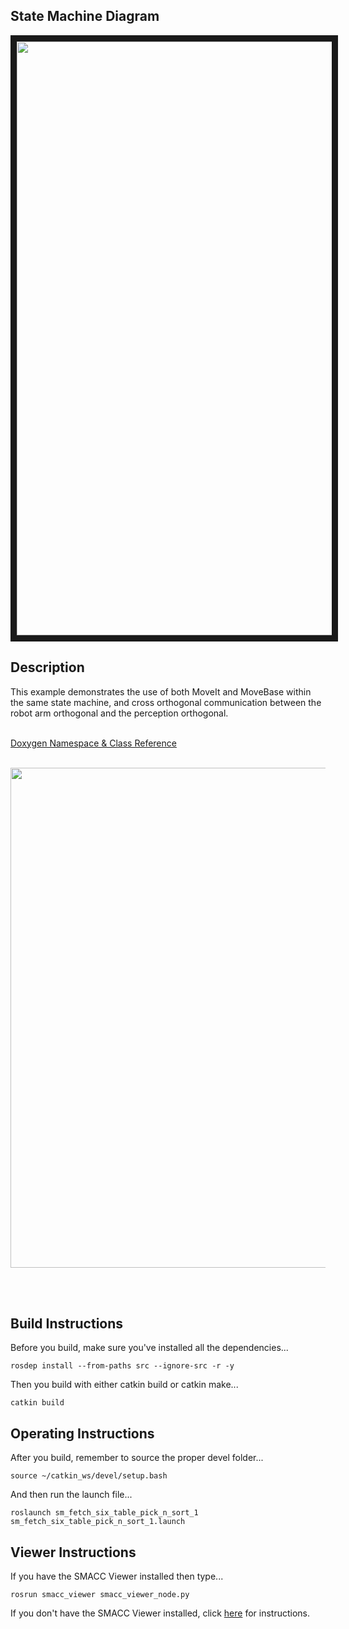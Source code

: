  <h2>State Machine Diagram</h2>
<img src="https://github.com/reelrbtx/SMACC/blob/master/smacc_sm_reference_library/sm_fetch_six_table_pick_n_sort_1/docs/smacc_state_machine_20200714-150153.dot.svg" width="950" align="center" border="10"/>

<h2>Description</h2> This example demonstrates the use of both MoveIt and MoveBase within the same state machine, and cross orthogonal communication between the robot arm orthogonal and the perception orthogonal.<br></br>

 <a href="https://reelrbtx.github.io/SMACC_Documentation/master/html/namespacesm__moveit.html">Doxygen Namespace & Class Reference</a>
<br></br>
 <p align="center">
 <img src="https://github.com/reelrbtx/SMACC/blob/master/smacc_sm_reference_library/sm_fetch_six_table_pick_n_sort_1/docs/sm_fetch_six_table_pick_n_sort_1.JPG" width="800"/>
 </p>
 <br></br>

 <h2>Build Instructions</h2>
Before you build, make sure you've installed all the dependencies...

```
rosdep install --from-paths src --ignore-src -r -y
```

Then you build with either catkin build or catkin make...

```
catkin build
```

<h2>Operating Instructions</h2>
After you build, remember to source the proper devel folder...

```
source ~/catkin_ws/devel/setup.bash
```

And then run the launch file...

```
roslaunch sm_fetch_six_table_pick_n_sort_1 sm_fetch_six_table_pick_n_sort_1.launch
```

<h2>Viewer Instructions</h2>
If you have the SMACC Viewer installed then type...

```
rosrun smacc_viewer smacc_viewer_node.py
```

If you don't have the SMACC Viewer installed, click <a href="http://smacc.ninja/smacc-viewer/">here</a> for instructions.
